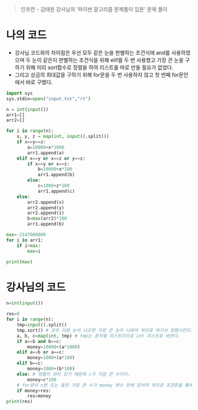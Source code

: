 > 인프런 - 김태원 강사님의 '파이썬 알고리즘 문제풀이 입문' 문제 풀이

# 나의 코드
- 강사님 코드와의 차이점은 우선 모두 같은 눈을 판별하는 조건식에 and를 사용하였으며 두 눈이 같은지 판별하는 조건식을 위해 elif를 두 번 사용했고 가장 큰 눈을 구하기 위해 미리 sort함수로 정렬을 하여 리스트를 따로 만들 필요가 없었다.
- 그리고 상금의 최대값을 구하기 위해 for문을 두 번 사용하지 않고 첫 번째 for문안에서 바로 구했다.

```python
import sys
sys.stdin=open("input.txt","rt")

n = int(input())
arr1=[]
arr2=[]

for i in range(n):
    x, y, z = map(int, input().split())
    if x==y==z:
        a=10000+x*1000
        arr1.append(a)
    elif x==y or x==z or y==z:
        if x==y or x==z:
            b=10000+x*100
            arr1.append(b)
        else:
            c=1000+z*100
            arr1.append(c)
    else:
        arr2.append(x)
        arr2.append(y)
        arr2.append(z)
        b=max(arr2)*100
        arr1.append(b)

max=-2147000000
for i in arr1:
    if i>max:
        max=i

print(max)
```

# 강사님의 코드
```python
n=int(input())

res=0
for i in range(n):
    tmp=input().split()
    tmp.sort() # 모두 다른 눈이 나오면 가장 큰 눈이 나와야 하므로 여기서 정렬시킨다.
    a, b, c=map(int, tmp) # tmp는 문자열 리스트이므로 int 리스트로 바꾼다.
    if a==b and b==c:
        money=10000+(a*1000)
    elif a==b or a==c:
        money=1000+(a*100)
    elif b==c:
        money=1000+(b*100)
    else: # 정렬이 되어 있기 때문에 c가 가장 큰 수이다.
        money=c*100
    # for문이 n번 도는 동안 가장 큰 수가 money 변수 안에 있어야 하므로 조건문을 통해 최대값을 구한다.
    if money>res:
        res=money
print(res)
```
